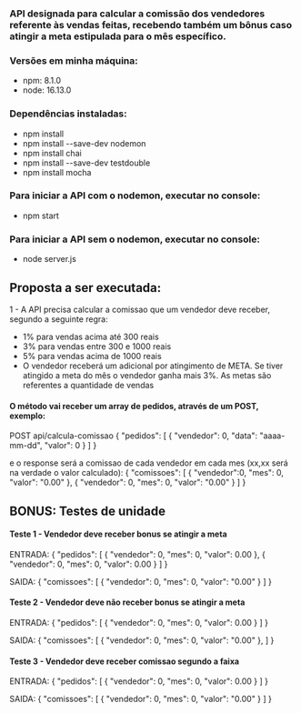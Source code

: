 ### API designada para calcular a comissão dos vendedores referente às vendas feitas, recebendo também um bônus  caso atingir a meta estipulada para o mês específico.




### Versões em minha máquina:

- npm: 8.1.0
- node: 16.13.0




### Dependências instaladas:

- npm install
- npm install --save-dev nodemon
- npm install chai
- npm install --save-dev testdouble
- npm install mocha




### Para iniciar a API com o nodemon, executar no console:

- npm start


### Para iniciar a API sem o nodemon, executar no console:

- node server.js




## Proposta a ser executada:

1 - A API precisa calcular a comissao que um vendedor deve receber, segundo a
seguinte regra:


- 1% para vendas acima até 300 reais
- 3% para vendas entre 300 e 1000 reais
- 5% para vendas acima de 1000 reais
- O vendedor receberá um adicional por atingimento de META. Se tiver atingido a meta do mês o vendedor ganha mais 3%. As metas são referentes a quantidade de vendas

#### O método vai receber um array de pedidos, através de um POST, exemplo:


POST api/calcula-comissao
{
    "pedidos": 
    [
        {
            "vendedor": 0,
            "data": "aaaa-mm-dd",
            "valor": 0
        }
    ]
}

e o response será a comissao de cada vendedor em cada mes (xx,xx será na verdade o valor calculado):
{
    "comissoes": 
    [
        {
            "vendedor":0,
            "mes": 0,
            "valor": "0.00"
        },
        {
            "vendedor": 0,
            "mes": 0,
            "valor": "0.00"
        }
    ]
}




## BONUS: Testes de unidade


#### Teste 1 - Vendedor deve receber bonus se atingir a meta
ENTRADA:
{
    "pedidos":
    [
        {
            "vendedor": 0,
            "mes": 0,
            "valor": 0.00
        },
        {
            "vendedor": 0,
            "mes": 0,
            "valor": 0.00
        }
    ]
}

SAIDA:
{
    "comissoes": 
    [
        {
            "vendedor": 0,
            "mes": 0,
            "valor": "0.00"
        }
    ]
}



#### Teste 2 - Vendedor deve não receber bonus se atingir a meta
ENTRADA:
{
    "pedidos":
    [
        {
            "vendedor": 0,
            "mes": 0,
            "valor": 0.00
        }
    ]
}

SAIDA:
{
    "comissoes":
    [
        {
            "vendedor": 0,
            "mes": 0,
            "valor": "0.00"
        },
    ]
}



#### Teste 3 - Vendedor deve receber comissao segundo a faixa
ENTRADA:
{
    "pedidos":
    [
        {
            "vendedor": 0,
            "mes": 0,
            "valor": 0.00
        }
    ]
}

SAIDA:
{
    "comissoes": 
    [
        {
            "vendedor": 0,
            "mes": 0,
            "valor": "0.00"
        }
    ]
}
